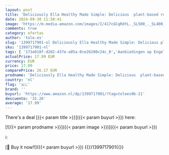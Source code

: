 ```yaml
---
layout: post
title: 'Deliciously Ella Healthy Made Simple: Delicious  plant-based recipes  ready in 30 minutes or less'
date: 2024-09-30 11:50:41
image: 'https://m.media-amazon.com/images/I/417cGCqRdYL._SL500_._SL400_.jpg'
comments: true
category: ofertas
author: 'tole.es'
slug: '1399717901-nl Deliciously Ella Healthy Made Simple: Delicious plant-...'
sku: '1399717901-nl'
tags: [ '171e018f-d202-437e-a05a-0ce26200c24c_0','Aanbiedingen op Engelstalige boeken','Arborist Merchandising Root','Boeken','Engelstalige boeken','Eten & recepten voor speciale diëten','Featured Categories','Hobbys, kunstnijverheid & huis','Koken per ingrediënt','Kookboeken, eten & wijn','Natuurvoeding','Self Service','Snelle maaltijden','Special Features Stores','Veganistisch voedsel','Vegetarisch voedsel','🇳🇱', ]
actualPrice: 17.99 EUR
currency: EUR
price: 17.99
comparePrice: 26.17 EUR
prodname: 'Deliciously Ella Healthy Made Simple: Delicious  plant-based recipes  ready in 30 minutes or less'
country: 'nl'
flag: '🇳🇱'
brand: ''
buyurl: 'https://www.amazon.nl/dp/1399717901/?tag=tolees0b-21'
descuento: '31.26'
average: '17.99'
---
```


There's a deal [{{< param title >}}]({{< param buyurl >}})  here:

[![{{< param prodname >}}]({{< param image >}})]({{< param buyurl >}})

ℹ️:


[🛒 Buy it now!!]({{< param buyurl >}})
{{<world>}}1399717901{{</world>}}
